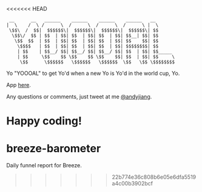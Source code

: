 <<<<<<< HEAD
```
 __      __   ______    ______    ______    ______   __       
|  \    /  \ /      \  /      \  /      \  /      \ |  \      
 \$$\  /  $$|  $$$$$$\|  $$$$$$\|  $$$$$$\|  $$$$$$\| $$      
  \$$\/  $$ | $$  | $$| $$  | $$| $$  | $$| $$__| $$| $$      
   \$$  $$  | $$  | $$| $$  | $$| $$  | $$| $$    $$| $$      
    \$$$$   | $$  | $$| $$  | $$| $$  | $$| $$$$$$$$| $$      
    | $$    | $$__/ $$| $$__/ $$| $$__/ $$| $$  | $$| $$_____ 
    | $$     \$$    $$ \$$    $$ \$$    $$| $$  | $$| $$     \
     \$$      \$$$$$$   \$$$$$$   \$$$$$$  \$$   \$$ \$$$$$$$$
```

Yo "YOOOAL" to get Yo'd when a new Yo is Yo'd in the world cup, Yo.

App [here](http://yoooal.herokuapp.com).



Any questions or comments, just tweet at me [@andyjiang](http://www.twitter.com/andyjiang).

Happy coding!
=======
breeze-barometer
================

Daily funnel report for Breeze.
>>>>>>> 22b774e36c808b6e05e6dfa5519a4c00b3902bcf
